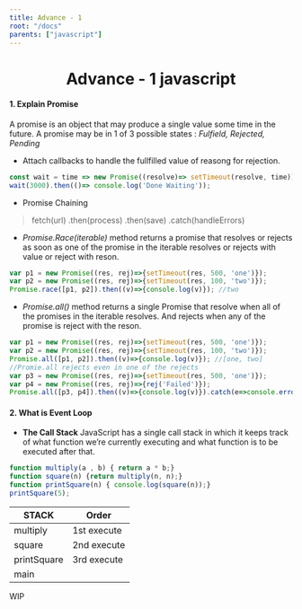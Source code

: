 ```yaml
---
title: Advance - 1
root: "/docs"
parents: ["javascript"]
---
```

<h1 align="center">
  Advance - 1 javascript
</h1>

#### 1. Explain Promise
A promise is an object that may produce a single value some time in the future. A promise may be in 1 of 3 possible states : *Fulfield, Rejected, Pending*
- Attach callbacks to handle the fullfilled value of reasong for rejection.
````javascript
const wait = time => new Promise((resolve)=> setTimeout(resolve, time));
wait(3000).then(()=> console.log('Done Waiting'));
````
- Promise Chaining
 > fetch(url)
 > .then(process)
 > .then(save)
 > .catch(handleErrors) 
- *Promise.Race(iterable)* method returns a promise that resolves or rejects as soon as one of the promise in the iterable resolves or rejects with value or reject with reson.
````javascript
var p1 = new Promise((res, rej)=>{setTimeout(res, 500, 'one')});
var p2 = new Promise((res, rej)=>{setTimeout(res, 100, 'two')});
Promise.race([p1, p2]).then((v)=>{console.log(v)}); //two
````
- *Promise.all()* method returns a single Promise that resolve when all of the promises in the iterable resolves. And rejects when any of the promise is reject with the reson.
 ````javascript
var p1 = new Promise((res, rej)=>{setTimeout(res, 500, 'one')});
var p2 = new Promise((res, rej)=>{setTimeout(res, 100, 'two')});
Promise.all([p1, p2]).then((v)=>{console.log(v)}); //[one, two]
//Promie.all rejects even in one of the rejects
var p3 = new Promise((res, rej)=>{setTimeout(res, 500, 'one')});
var p4 = new Promise((res, rej)=>{rej('Failed')});
Promise.all([p3, p4]).then((v)=>{console.log(v)}).catch(e=>console.error(e));  // Failed
````

#### 2. What is Event Loop
 - **The Call Stack**
JavaScript has a single call stack in which it keeps track of what function we’re currently executing and what function is to be executed after that.
 ````javascript
 function multiply(a , b) { return a * b;}
 function square(n) {return multiply(n, n);}
 function printSquare(n) { console.log(square(n));}
 printSquare(5);
 ````
 | STACK | Order |
 | -- | -- |
 | multiply | 1st execute|
 | square | 2nd execute|
 | printSquare | 3rd execute|
 | main | |
 WIP